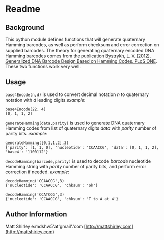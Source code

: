 # Readme

## Background

This python module defines functions that will generate quaternary Hamming barcodes, as well as perform checksum and error correction on supplied barcodes. The theory for generating quaternary encoded DNA Hamming barcodes comes from the publication [Bystrykh, L. V. (2012). Generalized DNA Barcode Design Based on Hamming Codes. PLoS ONE](http://www.plosone.org/article/info:doi/10.1371/journal.pone.0036852). These two functions work very well. 

## Usage

`base4Encode(n,d)` is used to convert decimal notation *n* to quaternary notation with *d* leading digits.*example*: 

    base4Encode(22, 4)
    [0, 1, 1, 2]	    

`generateHamming(data,parity)` is used to generate DNA quaternary Hamming codes from list of quaternary digits *data* with *parity* number of parity bits.
*example*:

    generateHamming([0,1,1,2],3)
    {'parity': [1, 1, 0], 'nucleotide': 'CCAACCG', 'data': [0, 1, 1, 2], 'base4': '1100112'}

`decodeHamming(barcode,parity)` is used to decode *barcode* nucleotide Hamming string with *parity* number of parity bits, and perform error correction if needed.
*example*:

    decodeHamming('CCAACCG',3)
    {'nucleotide': 'CCAACCG', 'chksum': 'ok'}

    decodeHamming('CCATCCG',3)
    {'nucleotide': 'CCAACCG', 'chksum': 'T to A at 4'}

## Author Information

Matt Shirley e:mdshw5'at'gmail'.'com 
[http://mattshirley.com](http://mattshirley.com)